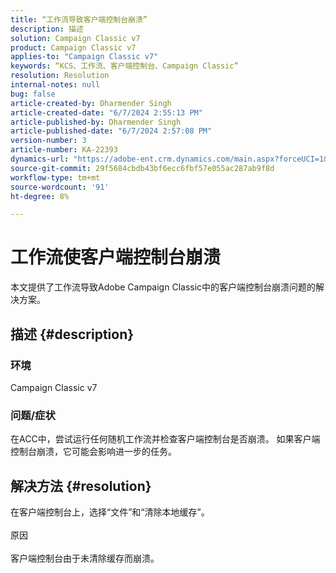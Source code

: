 ```yaml
---
title: “工作流导致客户端控制台崩溃”
description: 描述
solution: Campaign Classic v7
product: Campaign Classic v7
applies-to: "Campaign Classic v7"
keywords: “KCS、工作流、客户端控制台、Campaign Classic”
resolution: Resolution
internal-notes: null
bug: false
article-created-by: Dharmender Singh
article-created-date: "6/7/2024 2:55:13 PM"
article-published-by: Dharmender Singh
article-published-date: "6/7/2024 2:57:08 PM"
version-number: 3
article-number: KA-22393
dynamics-url: "https://adobe-ent.crm.dynamics.com/main.aspx?forceUCI=1&pagetype=entityrecord&etn=knowledgearticle&id=6e1408ed-dd24-ef11-840a-6045bd08024d"
source-git-commit: 29f5684cbdb43bf6ecc6fbf57e055ac287ab9f8d
workflow-type: tm+mt
source-wordcount: '91'
ht-degree: 8%

---
```


# 工作流使客户端控制台崩溃


本文提供了工作流导致Adobe Campaign Classic中的客户端控制台崩溃问题的解决方案。

## 描述 {#description}


### <b>环境 </b>

Campaign Classic v7

### <b>问题/症状</b>

在ACC中，尝试运行任何随机工作流并检查客户端控制台是否崩溃。 如果客户端控制台崩溃，它可能会影响进一步的任务。






## 解决方法 {#resolution}


在客户端控制台上，选择“文件”和“清除本地缓存”。
<br><br>原因<br><br>
客户端控制台由于未清除缓存而崩溃。
